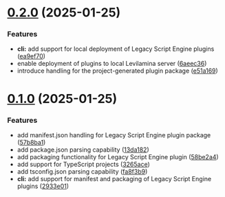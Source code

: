 # [0.2.0](https://github.com/leoweyr/LSEScaffold/compare/v0.1.0...v0.2.0) (2025-01-25)

### Features

- **cli:** add support for local deployment of Legacy Script Engine plugins ([ea9ef70](https://github.com/leoweyr/LSEScaffold/commit/ea9ef70701d127b2b114f503102359dbffbea673))
- enable deployment of plugins to local Levilamina server ([6aeec36](https://github.com/leoweyr/LSEScaffold/commit/6aeec36daa2653f3563c00a06e53880b2293d024))
- introduce handling for the project-generated plugin package ([e51a169](https://github.com/leoweyr/LSEScaffold/commit/e51a1691c39bf3c8ee515fc2bdc072e89d8ff0de))

# [0.1.0](https://github.com/leoweyr/LSEScaffold/compare/13da1825083f91d0b7fed1ffc5f56ccc3159695f...v0.1.0) (2025-01-25)

### Features

* add manifest.json handling for Legacy Script Engine plugin package ([57b8ba1](https://github.com/leoweyr/LSEScaffold/commit/57b8ba1c108e89181572e72cf5bc47c4b8af7169))
* add package.json parsing capability ([13da182](https://github.com/leoweyr/LSEScaffold/commit/13da1825083f91d0b7fed1ffc5f56ccc3159695f))
* add packaging functionality for Legacy Script Engine plugin ([58be2a4](https://github.com/leoweyr/LSEScaffold/commit/58be2a4c75317a4991bd455c44ed5f2c0e616db9))
* add support for TypeScript projects ([3265ace](https://github.com/leoweyr/LSEScaffold/commit/3265ace38012aab5cf531ae33b2d8f8cd8e65ab4))
* add tsconfig.json parsing capability ([fa8f3b9](https://github.com/leoweyr/LSEScaffold/commit/fa8f3b90d73de8d234e87790f9922771f6636a65))
* **cli:** add support for manifest and packaging of Legacy Script Engine plugins ([2933e01](https://github.com/leoweyr/LSEScaffold/commit/2933e0100765d7785f87472e113c077112a46e9a))
